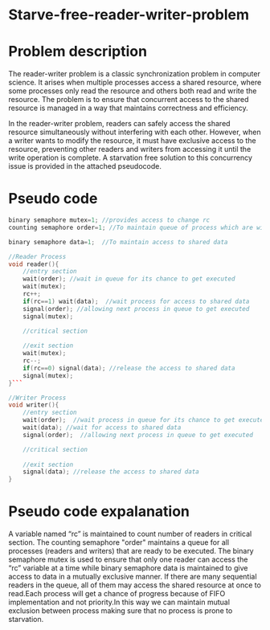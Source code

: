 # Starve-free-reader-writer-problem
# Problem description
 The reader-writer problem is a classic synchronization problem in computer science. It arises when multiple processes access a shared resource, where some processes only read the resource and others both read and write the resource. The problem is to ensure that concurrent access to the shared resource is managed in a way that maintains correctness and efficiency. 

In the reader-writer problem, readers can safely access the shared resource simultaneously without interfering with each other. However, when a writer wants to modify the resource, it must have exclusive access to the resource, preventing other readers and writers from accessing it until the write operation is complete. A starvation free solution to this concurrency issue is provided in the attached pseudocode. 

# Pseudo code
```C++ int rc=0;  //counts the number of readers reading shared data
binary semaphore mutex=1; //provides access to change rc
counting semaphore order=1; //To maintain queue of process which are willing to access shared data in FIFO order

binary semaphore data=1;  //To maintain access to shared data

//Reader Process
void reader(){
    //entry section
    wait(order); //wait in queue for its chance to get executed
    wait(mutex);
    rc++;
    if(rc==1) wait(data);  //wait process for access to shared data
    signal(order); //allowing next process in queue to get executed    
    signal(mutex);

    //critical section
    
    //exit section
    wait(mutex);
    rc--;
    if(rc==0) signal(data); //release the access to shared data
    signal(mutex);
}```

//Writer Process
void writer(){
    //entry section
    wait(order);  //wait process in queue for its chance to get executed
    wait(data); //wait for access to shared data
    signal(order);  //allowing next process in queue to get executed

    //critical section
    
    //exit section
    signal(data); //release the access to shared data
}
```
# Pseudo code expalanation
A variable named “rc” is maintained to count number of readers in critical section. The counting semaphore "order"  maintains a queue for all processes (readers and writers) that are ready to be executed. The binary semaphore mutex is used to ensure that only one reader can access the “rc” variable at a time while binary semaphore data is maintained to give access to data in a mutually exclusive manner. If there are many sequential readers in the queue, all of them may access the shared resource at once to read.Each process will get a chance of progress because of FIFO implementation and not priority.In this way we can maintain mutual exclusion between process making sure that no process is prone to starvation. 
 
